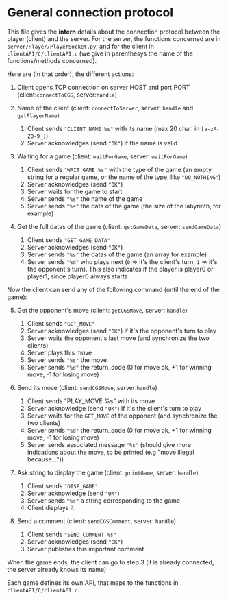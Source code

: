 # General connection protocol

This file gives the **intern** details about the connection protocol between the player (client) and the server. 
For the server, the functions concerned are in `server/Player/PlayerSocket.py`, and for the client in `clientAPI/C/clientAPI.c` (we give in parenthesys the name of the functions/methods concerned).

Here are (in that order), the different actions:

1) Client opens TCP connection on server HOST and port PORT         (client:`connectToCGS`, server:`handle`)

2) Name of the client       (client: `connectToServer`, server: `handle` and `getPlayerName`)
   1. Client sends `"CLIENT_NAME %s"` with its name (max 20 char. in `[a-zA-Z0-9_]`)
   2. Server acknowledges (send `"OK"`) if the name is valid

3) Waiting for a game       (client: `waitForGame`, server: `waitForGame`)
   1. Client sends `"WAIT_GAME %s"` with the type of the game (an empty string for a regular game, or the name of the type, like `"DO_NOTHING"`)
   2. Server acknowledges (send `"OK"`)
   3. Server waits for the game to start
   4. Server sends `"%s"` the name of the game
   5. Server sends `"%s"` the data of the game (the size of the labyrinth, for example)

4) Get the full datas of the game       (client: `getGameData`, server: `sendGameData`)
   1. Client sends `"GET_GAME_DATA"`
   2. Server acknowledges (send `"OK"`)
   3. Server sends `"%s"` the datas of the game (an array for example)
   4. Server sends `"%d"` who plays next (`0` => it's the client's turn, `1` => it's the opponent's turn).
   This also indicates if the player is player0 or player1, since player0 always starts

Now the client can send any of the following command (until the end of the game):

5) Get the opponent's move          (client: `getCGSMove`, server: `handle`)
   1. Client sends `"GET_MOVE"`
   2. Server acknowledges (send `"OK"`) if it's the opponent's turn to play
   3. Server waits the opponent's last move (and synchronize the two clients)
   4. Server plays this move
   5. Server sends `"%s"` the move
   6. Server sends `"%d"` the return_code (0 for move ok, +1 for winning move, -1 for losing move)

6) Send its move            (client: `sendCGSMove`, server:`handle`)
   1. Client sends "PLAY_MOVE %s" with its move
   2. Server acknowledge (send `"OK"`) if it's the client's turn to play
   3. Server waits for the `GET_MOVE` of the opponent (and synchronize the two clients)
   4. Server sends `"%d"` the return_code (0 for move ok, +1 for winning move, -1 for losing move)
   5. Server sends associated message `"%s"` (should give more indications about the move, to be printed (e.g "move illegal because..."))

7) Ask string to display the game       (client: `printGame`, server: `handle`)
   1. Client sends `"DISP_GAME"`
   2. Server acknowledge (send `"OK"`)
   3. Server sends `"%s"` a string corresponding to the game
   4. Client displays it

8) Send a comment       (client: `sendCGSComment`, server: `handle`)
   1. Client sends `"SEND_COMMENT %s"`
   2. Server acknowledges (send `"OK"`)
   3. Server publishes this important comment

When the game ends, the client can go to step 3 (it is already connected, the server already knows its name)


Each game defines its own API, that maps to the functions in `clientAPI/C/clientAPI.c`.

